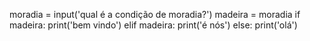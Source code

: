 moradia = input('qual é a condição de moradia?')
madeira = moradia
if madeira:
    print('bem vindo')
elif madeira:
    print('é nós')
else:
    print('olá')
